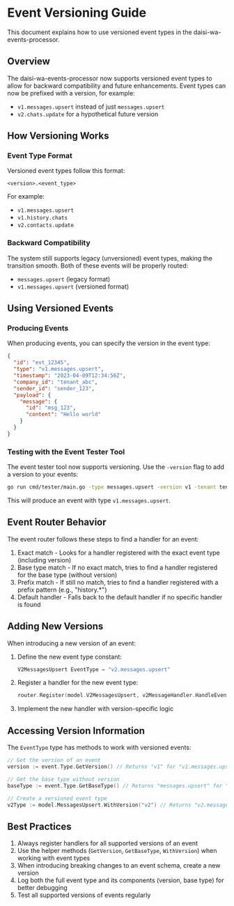 # Event Versioning Guide

This document explains how to use versioned event types in the daisi-wa-events-processor.

## Overview

The daisi-wa-events-processor now supports versioned event types to allow for backward compatibility and future enhancements. Event types can now be prefixed with a version, for example:

- `v1.messages.upsert` instead of just `messages.upsert`
- `v2.chats.update` for a hypothetical future version

## How Versioning Works

### Event Type Format

Versioned event types follow this format:
```
<version>.<event_type>
```

For example:
- `v1.messages.upsert`
- `v1.history.chats`
- `v2.contacts.update`

### Backward Compatibility

The system still supports legacy (unversioned) event types, making the transition smooth. Both of these events will be properly routed:
- `messages.upsert` (legacy format)
- `v1.messages.upsert` (versioned format)

## Using Versioned Events

### Producing Events

When producing events, you can specify the version in the event type:

```json
{
  "id": "evt_12345",
  "type": "v1.messages.upsert",
  "timestamp": "2023-04-09T12:34:56Z",
  "company_id": "tenant_abc",
  "sender_id": "sender_123",
  "payload": {
    "message": {
      "id": "msg_123",
      "content": "Hello world"
    }
  }
}
```

### Testing with the Event Tester Tool

The event tester tool now supports versioning. Use the `-version` flag to add a version to your events:

```bash
go run cmd/tester/main.go -type messages.upsert -version v1 -tenant tenant_abc
```

This will produce an event with type `v1.messages.upsert`.

## Event Router Behavior

The event router follows these steps to find a handler for an event:

1. Exact match - Looks for a handler registered with the exact event type (including version)
2. Base type match - If no exact match, tries to find a handler registered for the base type (without version)
3. Prefix match - If still no match, tries to find a handler registered with a prefix pattern (e.g., "history.*")
4. Default handler - Falls back to the default handler if no specific handler is found

## Adding New Versions

When introducing a new version of an event:

1. Define the new event type constant:
   ```go
   V2MessagesUpsert EventType = "v2.messages.upsert"
   ```

2. Register a handler for the new event type:
   ```go
   router.Register(model.V2MessagesUpsert, v2MessageHandler.HandleEvent)
   ```

3. Implement the new handler with version-specific logic

## Accessing Version Information

The `EventType` type has methods to work with versioned events:

```go
// Get the version of an event
version := event.Type.GetVersion() // Returns "v1" for "v1.messages.upsert"

// Get the base type without version
baseType := event.Type.GetBaseType() // Returns "messages.upsert" for "v1.messages.upsert"

// Create a versioned event type
v2Type := model.MessagesUpsert.WithVersion("v2") // Returns "v2.messages.upsert"
```

## Best Practices

1. Always register handlers for all supported versions of an event
2. Use the helper methods (`GetVersion`, `GetBaseType`, `WithVersion`) when working with event types
3. When introducing breaking changes to an event schema, create a new version
4. Log both the full event type and its components (version, base type) for better debugging
5. Test all supported versions of events regularly 
